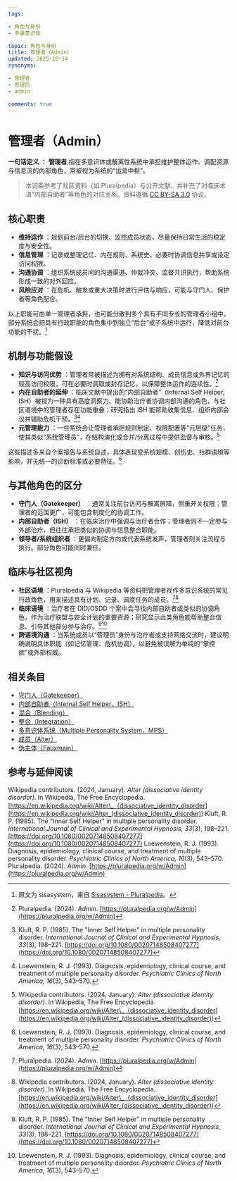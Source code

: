 ```yaml
---
tags:

- 角色与身份
- 多重意识体

topic: 角色与身份
title: 管理者（Admin）
updated: 2025-10-14
synonyms:

- 管理者
- 管理员
- admin

comments: true
---
```


# 管理者（Admin）

**一句话定义** ： **管理者** 指在多意识体或解离性系统中承担维护整体运作、调配资源与信息流的内部角色，常被视为系统的“运营中枢”。

> 本词条参考了社区资料（如 Pluralpedia）与公开文献，并补充了对临床术语“内部自助者”等角色的对应关系。资料遵循 [CC BY-SA 3.0](https://creativecommons.org/licenses/by-sa/3.0/deed.zh-hans) 协议。

## 核心职责

- **维持运作** ：规划前台/后台的切换、监控成员状态，尽量保持日常生活的稳定度与安全性。
- **信息管理** ：记录或整理记忆、内在规则、系统史，必要时协调信息共享或设定访问权限。
- **沟通协调** ：组织系统成员间的沟通渠道、仲裁冲突、监督共识执行，帮助系统形成一致的对外回应。
- **风险应对** ：在危机、触发或重大决策时进行评估与响应，可能与守门人、保护者等角色配合。

以上职能可由单一管理者承担，也可能分散到多个具有不同专长的管理者小组中。部分系统会把具有行政职能的角色集中到独立“后台”或子系统中运行，降低对前台功能的干扰。[^管理者-1]

## 机制与功能假设

- **知识与访问优势** ：管理者常被描述为拥有对系统结构、成员信息或外界记忆的较高访问权限，可在必要时调取或封存记忆，以保障整体运作的连续性。[^PluralpediaAdmin]
- **内在自助者的延伸** ：临床文献中提出的“内部自助者”（Internal Self Helper, ISH）被视为一种具有高度洞察力、能协助治疗者协调内部沟通的角色，与社区语境中的管理者存在功能重叠；研究指出 ISH 能帮助收集信息、组织内部会议并辅助危机干预。[^Kluft1985][^Loewenstein1993]
- **元管理能力** ：一些系统会让管理者承担规则制定、权限配置等“元层级”任务，使其类似“系统管理员”，在结构演化或合并/分离过程中提供监督与审核。[^AlterWiki]

这些描述多来自个案报告与系统自述，具体表现受系统规模、创伤史、社群语境等影响，并无统一的诊断标准或必要特征。[^Loewenstein1993]

## 与其他角色的区分

- **守门人（Gatekeeper）** ：通常关注前台访问与解离屏障，侧重开关权限；管理者的范围更广，可能包含制度化的协调工作。
- **内部自助者（ISH）** ：在临床治疗中强调与治疗者合作；管理者则不一定参与外部治疗，但往往承担类似的协调与信息整合职能。
- **领导者/系统组织者** ：更偏向制定方向或代表系统发声，管理者则关注流程与执行。部分角色可能同时兼任。

## 临床与社区视角

- **社区语境** ：Pluralpedia 与 Wikipedia 等资料把管理者视作多意识系统的常见行政角色，用来描述具有计划、记录、调度任务的成员。[^PluralpediaAdmin][^AlterWiki]
- **临床语境** ：治疗者在 DID/OSDD 个案中会寻找内部自助者或类似的协调角色，作为治疗联盟与安全计划的重要资源；研究显示此类角色能帮助整合信息、引导其他部分参与治疗。[^Kluft1985][^Loewenstein1993]
- **跨语境沟通** ：当系统成员以“管理员”身份与治疗者或支持网络交流时，建议明确说明具体职能（如记忆管理、危机协调），以避免被误解为单纯的“掌控欲”或外部权威。

## 相关条目

- [守门人（Gatekeeper）](Gatekeeper.md)
- [内部自助者（Internal Self Helper，ISH）](Internal-Self-Helper-ISH.md)
- [混合（Blending）](Blending.md)
- [整合（Integration）](Integration.md)
- [多意识体系统（Multiple Personality System，MPS）](Multiple_Personality_System.md)
- [成员（Alter）](Alter.md)
- [伪主体（Fauxmain）](Fauxmain.md)

## 参考与延伸阅读

Wikipedia contributors. (2024, January). _Alter (dissociative identity disorder)_. In Wikipedia, The Free Encyclopedia. [https://en.wikipedia.org/wiki/Alter\_（dissociative_identity_disorder](<https://en.wikipedia.org/wiki/Alter_(dissociative_identity_disorder)>)
Kluft, R. P. (1985). The "Inner Self Helper" in multiple personality disorder. _International Journal of Clinical and Experimental Hypnosis, 33_(3), 198–221. [https://doi.org/10.1080/00207148508407277](https://doi.org/10.1080/00207148508407277)
Loewenstein, R. J. (1993). Diagnosis, epidemiology, clinical course, and treatment of multiple personality disorder. _Psychiatric Clinics of North America, 16_(3), 543–570.
Pluralpedia. (2024). _Admin_. [https://pluralpedia.org/w/Admin](https://pluralpedia.org/w/Admin)

[^管理者-1]: 原文为 sisasystem，来自 [Sisasystem - Pluralpedia](https://pluralpedia.org/w/Sisasystem)。
[^AlterWiki]: Wikipedia contributors. (2024, January). _Alter (dissociative identity disorder)_. In Wikipedia, The Free Encyclopedia. [https://en.wikipedia.org/wiki/Alter\_（dissociative_identity_disorder](<https://en.wikipedia.org/wiki/Alter_(dissociative_identity_disorder)>)
[^PluralpediaAdmin]: Pluralpedia. (2024). _Admin_. [https://pluralpedia.org/w/Admin](https://pluralpedia.org/w/Admin)
[^Kluft1985]: Kluft, R. P. (1985). The "Inner Self Helper" in multiple personality disorder. _International Journal of Clinical and Experimental Hypnosis, 33_(3), 198–221. [https://doi.org/10.1080/00207148508407277](https://doi.org/10.1080/00207148508407277)
[^Loewenstein1993]: Loewenstein, R. J. (1993). Diagnosis, epidemiology, clinical course, and treatment of multiple personality disorder. _Psychiatric Clinics of North America, 16_(3), 543–570.
